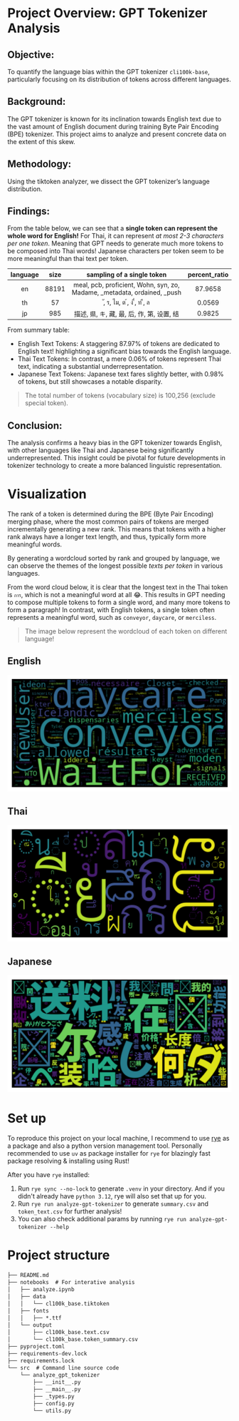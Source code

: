 # Project Overview: GPT Tokenizer Analysis
## Objective: 
To quantify the language bias within the GPT tokenizer `cli100k-base`, particularly focusing on its distribution of tokens across different languages.

## Background: 
The GPT tokenizer is known for its inclination towards English text due to the vast amount of English document during training Byte Pair Encoding (BPE) tokenizer. This project aims to analyze and present concrete data on the extent of this skew.

## Methodology: 
Using the tiktoken analyzer, we dissect the GPT tokenizer’s language distribution.

## Findings:

From the table below, we can see that a **single token can represent the whole word for English!** For Thai, it can represent *at most 2-3 characters per one token*. Meaning that GPT needs to generate much more tokens to be composed into Thai words! Japanese characters per token seem to be more meaningful than thai text per token.

| language | size | sampling of a single token | percent_ratio |
| :--: | :--: | :--: | :--: |
| en |	88191 |	 meal,   pcb,   proficient, Wohn, syn, zo, Madame, _metadata, ordained, _push | 87.9658
| th |	57 | 	ั, ร, ไม, ต ้, ง ื่, ท ื, ล	| 0.0569
| jp |	985 |	描述, 県, キ, 藏, 最, 后, 作, 第, 设置, 结	| 0.9825

From summary table:
* English Text Tokens: A staggering 87.97% of tokens are dedicated to English text! highlighting a significant bias towards the English language.
* Thai Text Tokens: In contrast, a mere 0.06% of tokens represent Thai text, indicating a substantial underrepresentation.
* Japanese Text Tokens: Japanese text fares slightly better, with 0.98% of tokens, but still showcases a notable disparity.  

> The total number of tokens (vocabulary size) is 100,256 (exclude special token).

## Conclusion: 
The analysis confirms a heavy bias in the GPT tokenizer towards English, with other languages like Thai and Japanese being significantly underrepresented. This insight could be pivotal for future developments in tokenizer technology to create a more balanced linguistic representation.

# Visualization
The rank of a token is determined during the BPE (Byte Pair Encoding) merging phase, where the most common pairs of tokens are merged incrementally generating a new rank. This means that tokens with a higher rank always have a longer text length, and thus, typically form more meaningful words.

By generating a wordcloud sorted by rank and grouped by language, we can observe the themes of the longest possible *texts per token* in various languages.

From the word cloud below, it is clear that the longest text in the Thai token is `การ`, which is not a meaningful word at all 😂. This results in GPT needing to compose multiple tokens to form a single word, and many more tokens to form a paragraph! In contrast, with English tokens, a single token often represents a meaningful word, such as `conveyor`, `daycare`, or `merciless`.

> The image below represent the wordcloud of each token on different language!

## English
<img src="pics/en_wordcloud.jpg.png" width="auto">

## Thai
<img src="pics/th_wordcloud.jpg.png" width="auto">

## Japanese
<img src="pics/jp_wordcloud.jpg.png" width="auto">

# Set up

To reproduce this project on your local machine, I recommend to use [rye](https://rye-up.com/) as a package and also a python version management tool. Personally recommended to use `uv` as package installer for `rye` for blazingly fast package resolving & installing using Rust!

After you have `rye` installed:

1. Run `rye sync --no-lock` to generate `.venv` in your directory. And if you didn't already have `python 3.12`, rye will also set that up for you.
2. Run `rye run analyze-gpt-tokenizer` to generate `summary.csv` and `token_text.csv` for further analysis!
3. You can also check additional params by running `rye run analyze-gpt-tokenizer --help`

# Project structure

```tree
├── README.md
├── notebooks  # For interative analysis
│   ├── analyze.ipynb
│   ├── data
│   │   └── cl100k_base.tiktoken
│   ├── fonts
│   │   ├── *.ttf
│   └── output
│       ├── cl100k_base.text.csv
│       └── cl100k_base.token_summary.csv
├── pyproject.toml
├── requirements-dev.lock
├── requirements.lock
└── src  # Command line source code
    └── analyze_gpt_tokenizer
        ├── __init__.py
        ├── __main__.py
        ├── _types.py
        ├── config.py
        └── utils.py
```
